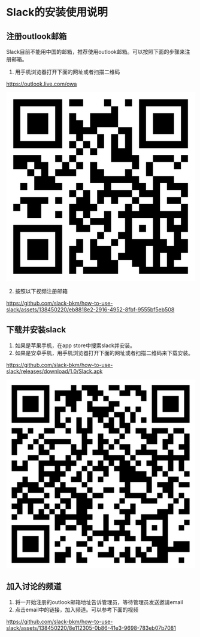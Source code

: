# Slack的安装使用说明

## 注册outlook邮箱
Slack目前不能用中国的邮箱，推荐使用outlook邮箱。可以按照下面的步骤来注册邮箱。

1. 用手机浏览器打开下面的网址或者扫描二维码

https://outlook.live.com/owa

![](outlook.png)

2. 按照以下视频注册邮箱

https://github.com/slack-bkm/how-to-use-slack/assets/138450220/eb8818e2-2916-4952-8fbf-9555bf5eb508


## 下载并安装slack
1. 如果是苹果手机，在app store中搜索slack并安装。
2. 如果是安卓手机，用手机浏览器打开下面的网址或者扫描二维码来下载安装。

https://github.com/slack-bkm/how-to-use-slack/releases/download/1.0/Slack.apk

![](slack_dl.png)

## 加入讨论的频道
1. 将一开始注册的outlook邮箱地址告诉管理员，等待管理员发送邀请email
2. 点击email中的链接，加入频道。可以参考下面的视频

https://github.com/slack-bkm/how-to-use-slack/assets/138450220/8e112305-0b86-41e3-9698-783eb07b7081
